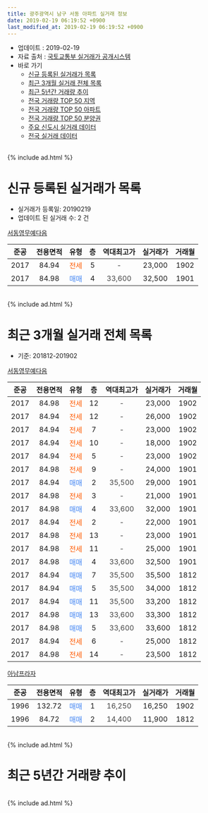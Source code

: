 ```yaml
---
title: 광주광역시 남구 서동 아파트 실거래 정보
date: 2019-02-19 06:19:52 +0900
last_modified_at: 2019-02-19 06:19:52 +0900
---
```


* 업데이트 : 2019-02-19
* 자료 출처 : [국토교통부 실거래가 공개시스템](http://rt.molit.go.kr)
* 바로 가기
    * [신규 등록된 실거래가 목록](#신규-등록된-실거래가-목록)
    * [최근 3개월 실거래 전체 목록](#최근-3개월-실거래-전체-목록)
    * [최근 5년간 거래량 추이](#최근-5년간-거래량-추이)
    * [전국 거래량 TOP 50 지역](https://inasie.github.io/apt-trade-info/최근-3개월-전국에서-가장-거래가-많이-발생한-지역)
    * [전국 거래량 TOP 50 아파트](https://inasie.github.io/apt-trade-info/최근-3개월-전국에서-가장-거래가-많이-발생한-아파트)
    * [전국 거래량 TOP 50 분양권](https://inasie.github.io/apt-trade-info/최근-3개월-전국에서-가장-거래가-많이-발생한-분양권)
    * [주요 신도시 실거래 데이터](https://inasie.github.io/apt-trade-info/주요-신도시)
    * [전국 실거래 데이터](https://inasie.github.io/apt-trade-info/전국)
<br>
{% include ad.html %}
<br>

# 신규 등록된 실거래가 목록
* 실거래가 등록일: 20190219
* 업데이트 된 실거래 수: 2 건


[서동영무예다음](https://search.naver.com/search.naver?query=%EA%B4%91%EC%A3%BC%EA%B4%91%EC%97%AD%EC%8B%9C+%EB%82%A8%EA%B5%AC+%EC%84%9C%EB%8F%99+%EC%84%9C%EB%8F%99%EC%98%81%EB%AC%B4%EC%98%88%EB%8B%A4%EC%9D%8C)

|준공|전용면적|유형|층|역대최고가|실거래가|거래월|
|:---:|:---:|:---:|:---:|:---:|:---:|:---:|
|2017|84.94|<span style="color:#ff5a00">전세</span>|5|<span style="color:#444444">-</span>|23,000|1902|
|2017|84.98|<span style="color:#4285f3">매매</span>|4|<span style="color:#444444">33,600</span>|32,500|1901|


<br>
{% include ad.html %}
<br>

# 최근 3개월 실거래 전체 목록
* 기준: 201812-201902


[서동영무예다음](https://search.naver.com/search.naver?query=%EA%B4%91%EC%A3%BC%EA%B4%91%EC%97%AD%EC%8B%9C+%EB%82%A8%EA%B5%AC+%EC%84%9C%EB%8F%99+%EC%84%9C%EB%8F%99%EC%98%81%EB%AC%B4%EC%98%88%EB%8B%A4%EC%9D%8C)

|준공|전용면적|유형|층|역대최고가|실거래가|거래월|
|:---:|:---:|:---:|:---:|:---:|:---:|:---:|
|2017|84.98|<span style="color:#ff5a00">전세</span>|12|<span style="color:#444444">-</span>|23,000|1902|
|2017|84.94|<span style="color:#ff5a00">전세</span>|12|<span style="color:#444444">-</span>|26,000|1902|
|2017|84.94|<span style="color:#ff5a00">전세</span>|7|<span style="color:#444444">-</span>|23,000|1902|
|2017|84.94|<span style="color:#ff5a00">전세</span>|10|<span style="color:#444444">-</span>|18,000|1902|
|2017|84.94|<span style="color:#ff5a00">전세</span>|5|<span style="color:#444444">-</span>|23,000|1902|
|2017|84.98|<span style="color:#ff5a00">전세</span>|9|<span style="color:#444444">-</span>|24,000|1901|
|2017|84.94|<span style="color:#4285f3">매매</span>|2|<span style="color:#444444">35,500</span>|29,000|1901|
|2017|84.98|<span style="color:#ff5a00">전세</span>|3|<span style="color:#444444">-</span>|21,000|1901|
|2017|84.98|<span style="color:#4285f3">매매</span>|4|<span style="color:#444444">33,600</span>|32,000|1901|
|2017|84.94|<span style="color:#ff5a00">전세</span>|2|<span style="color:#444444">-</span>|22,000|1901|
|2017|84.98|<span style="color:#ff5a00">전세</span>|13|<span style="color:#444444">-</span>|23,000|1901|
|2017|84.98|<span style="color:#ff5a00">전세</span>|11|<span style="color:#444444">-</span>|25,000|1901|
|2017|84.98|<span style="color:#4285f3">매매</span>|4|<span style="color:#444444">33,600</span>|32,500|1901|
|2017|84.94|<span style="color:#4285f3">매매</span>|7|<span style="color:#444444">35,500</span>|35,500|1812|
|2017|84.94|<span style="color:#4285f3">매매</span>|5|<span style="color:#444444">35,500</span>|34,000|1812|
|2017|84.94|<span style="color:#4285f3">매매</span>|11|<span style="color:#444444">35,500</span>|33,200|1812|
|2017|84.98|<span style="color:#4285f3">매매</span>|13|<span style="color:#444444">33,600</span>|33,300|1812|
|2017|84.98|<span style="color:#4285f3">매매</span>|5|<span style="color:#444444">33,600</span>|33,600|1812|
|2017|84.94|<span style="color:#ff5a00">전세</span>|6|<span style="color:#444444">-</span>|25,000|1812|
|2017|84.98|<span style="color:#ff5a00">전세</span>|14|<span style="color:#444444">-</span>|23,500|1812|

[아남프라자](https://search.naver.com/search.naver?query=%EA%B4%91%EC%A3%BC%EA%B4%91%EC%97%AD%EC%8B%9C+%EB%82%A8%EA%B5%AC+%EC%84%9C%EB%8F%99+%EC%95%84%EB%82%A8%ED%94%84%EB%9D%BC%EC%9E%90)

|준공|전용면적|유형|층|역대최고가|실거래가|거래월|
|:---:|:---:|:---:|:---:|:---:|:---:|:---:|
|1996|132.72|<span style="color:#4285f3">매매</span>|1|<span style="color:#444444">16,250</span>|16,250|1902|
|1996|84.72|<span style="color:#4285f3">매매</span>|2|<span style="color:#444444">14,400</span>|11,900|1812|


<br>
{% include ad.html %}
<br>

# 최근 5년간 거래량 추이


<div style="width:100%;">
    <canvas id="deal_progress" height="200"></canvas>
</div>

<script>
new Chart(document.getElementById("deal_progress"), {
    type: 'line',
    data: {
        labels: ['201402','201403','201404','201405','201406','201407','201408','201409','201410','201411','201412','201501','201502','201503','201504','201505','201506','201507','201508','201509','201510','201511','201512','201601','201602','201603','201604','201605','201606','201607','201608','201609','201610','201611','201612','201701','201702','201703','201704','201705','201706','201707','201708','201709','201710','201711','201712','201801','201802','201803','201804','201805','201806','201807','201808','201809','201810','201811','201812','201901','201902'],
        datasets: [{
            label: '매매',
            pointRadius: 1,
            data: [2, 0, 1, 3, 2, 2, 2, 2, 2, 0, 1, 2, 0, 4, 1, 2, 1, 3, 2, 2, 1, 1, 3, 0, 0, 0, 0, 0, 0, 2, 2, 0, 3, 3, 3, 0, 1, 0, 2, 0, 2, 1, 1, 5, 3, 2, 1, 3, 2, 7, 1, 5, 3, 4, 4, 9, 9, 3, 6, 3, 1],
            borderColor: "rgba(255, 201, 14, 1)",
            backgroundColor: "rgba(255, 201, 14, 0.5)",
            fill: false,
            lineTension: 0
        },{
            label: '전월세',
            pointRadius: 1,
            data: [0, 0, 0, 0, 0, 1, 0, 1, 0, 0, 0, 1, 0, 1, 1, 0, 0, 0, 2, 1, 0, 0, 0, 0, 0, 0, 0, 0, 1, 1, 0, 1, 0, 0, 0, 8, 26, 22, 13, 9, 4, 3, 2, 3, 2, 2, 1, 1, 0, 1, 3, 0, 0, 1, 3, 2, 2, 2, 2, 5, 5],
            borderColor: "rgba(0, 141, 185, 1)",
            backgroundColor: "rgba(0, 141, 185, 0.5)",
            fill: false,
            lineTension: 0
        }
        ]
    },
    options: {
        responsive: true,
        title: {
            display: false
        },
        tooltips: {
            mode: 'index',
            intersect: false
        },
        hover: {
            mode: 'nearest',
            intersect: true
        },
        scales: {
            xAxes: [{
                display: true,
                scaleLabel: {
                    display: true,
                    labelString: '년/월'
                }
            }],
            yAxes: [{
                display: true,
                ticks: {
                    suggestedMin: 0,
                },
                scaleLabel: {
                    display: true,
                    labelString: '실거래 수'
                }
            }]
        }
    }
});

</script>


<br>
{% include ad.html %}
<br>

